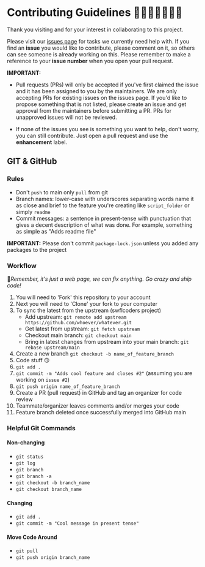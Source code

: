 # Contributing Guidelines 👩🏻‍💻✨👨🏻‍💻

Thank you visiting and for your interest in collaborating to this project.

Please visit our [issues page](https://github.com/swfl-coders/tech-alliance-website/issues) for tasks we currently need help with. If you find an **issue** you would like to contribute, please comment on it, so others can see someone is already working on this. Please remember to make a reference to your **issue number** when you open your pull request.

**IMPORTANT:**

- Pull requests (PRs) will only be accepted if you've first claimed the issue and it has been assigned to you by the maintainers.
We are only accepting PRs for existing issues on the issues page. If you'd like to propose something that is not listed, please create an issue and get approval from the maintainers before submitting a PR. PRs for unapproved issues will not be reviewed.

- If none of the issues you see is something you want to help, don't worry, you can still contribute. Just open a pull request and use the **enhancement** label.

## GIT & GitHub

### Rules

- Don't `push` to main only `pull` from git
- Branch names: lower-case with underscores separating words name it as close and brief to the feature you're creating like `script_folder` or simply `readme`
- Commit messages: a sentence in present-tense with punctuation that gives a decent description of what was done. For example, something as simple as "Adds readme file"

**IMPORTANT:** Please don't commit `package-lock.json` unless you added any packages to the project

### Workflow

🚀*Remember, it's just a web page, we can fix anything. Go crazy and ship code!*

1. You will need to 'Fork' this repository to your account
2. Next you will need to 'Clone' your fork to your computer
2. To sync the latest from the upstream (swflcoders project)
    * Add upstream: `git remote add upstream https://github.com/whoever/whatever.git`
    * Get latest from upstream: `git fetch upstream`
    * Checkout main branch: `git checkout main`
    * Bring in latest changes from upstream into your main branch: `git rebase upstream/main`
3. Create a new branch `git checkout -b name_of_feature_branch`
4. Code stuff 🙃
5. `git add .`
6. `git commit -m "Adds cool feature and closes #2"` (assuming you are working on `issue #2`)
7. `git push origin name_of_feature_branch`
8. Create a PR (pull request) in GitHub and tag an organizer for code review
9. Teammate/organizer leaves comments and/or merges your code
10. Feature branch deleted once successfully merged into GitHub main

### Helpful Git Commands

#### Non-changing

- `git status`
- `git log`
- `git branch`
- `git branch -a`
- `git checkout -b branch_name`
- `git checkout branch_name`

#### Changing

- `git add .`
- `git commit -m "Cool message in present tense"`

#### Move Code Around

- `git pull`
- `git push origin branch_name`
